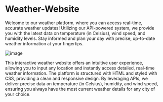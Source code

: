 # Weather-Website
Welcome to our weather platform, where you can access real-time, accurate weather updates! Utilizing our API-powered system, we provide you with the latest data on temperature (in Celsius), wind speed, and humidity levels. Stay informed and plan your day with precise, up-to-date weather information at your fingertips.

![image](https://github.com/user-attachments/assets/9f93498a-02cf-47cb-a8a3-dcc7e687c959)

This interactive weather website offers an intuitive user experience, allowing you to input any location and instantly access detailed, real-time weather information. The platform is structured with HTML and styled with CSS, providing a clean and responsive design. By leveraging APIs, we deliver precise data on temperature (in Celsius), humidity, and wind speed, ensuring you always have the most current weather details for any city of your choice.
